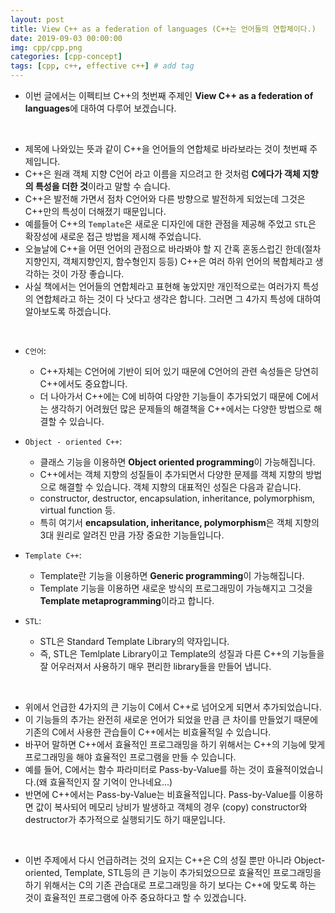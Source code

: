 ```yaml
---
layout: post
title: View C++ as a federation of languages (C++는 언어들의 연합체이다.)
date: 2019-09-03 00:00:00
img: cpp/cpp.png
categories: [cpp-concept] 
tags: [cpp, c++, effective c++] # add tag
---
```


- 이번 글에서는 이펙티브 C++의 첫번째 주제인 **View C++ as a federation of languages**에 대하여 다루어 보겠습니다.

<br>

- 제목에 나와있는 뜻과 같이 C++을 언어들의 연합체로 바라보라는 것이 첫번째 주제입니다.
- C++은 원래 객체 지향 C언어 라고 이름을 지으려고 한 것처럼 **C에다가 객체 지향의 특성을 더한 것**이라고 말할 수 습니다.
- C++은 발전해 가면서 점차 C언어와 다른 방향으로 발전하게 되었는데 그것은 C++만의 특성이 더해졌기 때문입니다.
- 예를들어 C++의 `Template`은 새로운 디자인에 대한 관점을 제공해 주었고 `STL`은 확장성에 새로운 접근 방법을 제시해 주었습니다.
- 오늘날에 C++을 어떤 언어의 관점으로 바라봐야 할 지 간혹 혼동스럽긴 한데(절차지향인지, 객체지향인지, 함수형인지 등등) C++은 여러 하위 언어의 복합체라고 생각하는 것이 가장 좋습니다.
- 사실 책에서는 언어들의 연합체라고 표현해 놓았지만 개인적으로는 여러가지 특성의 연합체라고 하는 것이 다 낫다고 생각은 합니다. 그러면 그 4가지 특성에 대하여 알아보도록 하겠습니다.

<br>

- `C언어`: 
    - C++자체는 C언어에 기반이 되어 있기 때문에 C언어의 관련 속성들은 당연히 C++에서도 중요합니다. 
    - 더 나아가서 C++에는 C에 비하여 다양한 기능들이 추가되었기 때문에 C에서는 생각하기 어려웠던 많은 문제들의 해결책을 C++에서는 다양한 방법으로 해결할 수 있습니다.

- `Object - oriented C++`:
    - 클래스 기능을 이용하면 **Object oriented programming**이 가능해집니다.
    - C++에서는 객체 지향의 성질들이 추가되면서 다양한 문제를 객체 지향의 방법으로 해결할 수 있습니다. 객체 지향의 대표적인 성질은 다음과 같습니다.
    - constructor, destructor, encapsulation, inheritance, polymorphism, virtual function 등.
    - 특히 여기서 **encapsulation, inheritance, polymorphism**은 객체 지향의 3대 원리로 알려진 만큼 가장 중요한 기능들입니다.

- `Template C++`:
    - Template란 기능을 이용하면 **Generic programming**이 가능해집니다.
    - Template 기능을 이용하면 새로운 방식의 프로그래밍이 가능해지고 그것을  **Template metaprogramming**이라고 합니다.
- `STL`:
    - STL은 Standard Template Library의 약자입니다.
    - 즉, STL은 Temlplate Library이고 Template의 성질과 다른 C++의 기능들을 잘 어우러져서 사용하기 매우 편리한 library들을 만들어 냅니다.

<br>

- 위에서 언급한 4가지의 큰 기능이 C에서 C++로 넘어오게 되면서 추가되었습니다.
- 이 기능들의 추가는 완전히 새로운 언어가 되었을 만큼 큰 차이를 만들었기 때문에 기존의 C에서 사용한 관습들이 C++에서는 비효율적일 수 있습니다.
- 바꾸어 말하면 C++에서 효율적인 프로그래밍을 하기 위해서는 C++의 기능에 맞게 프로그래밍을 해야 효율적인 프로그램을 만들 수 있습니다.
- 예를 들어, C에서는 함수 파라미터로 Pass-by-Value를 하는 것이 효율적이었습니다.(왜 효율적인지 잘 기억이 안나네요...)
- 반면에 C++에서는 Pass-by-Value는 비효율적입니다. Pass-by-Value를 이용하면 값이 복사되어 메모리 낭비가 발생하고 객체의 경우 (copy) constructor와 destructor가 추가적으로 실행되기도 하기 때문입니다.

<br>

- 이번 주제에서 다시 언급하려는 것의 요지는 C++은 C의 성질 뿐만 아니라 Object-oriented, Template, STL등의 큰 기능이 추가되었으므로 효율적인 프로그래밍을 하기 위해서는 C의 기존 관습대로 프로그래밍을 하기 보다는 C++에 맞도록 하는 것이 효율적인 프로그램에 아주 중요하다고 할 수 있겠습니다.
